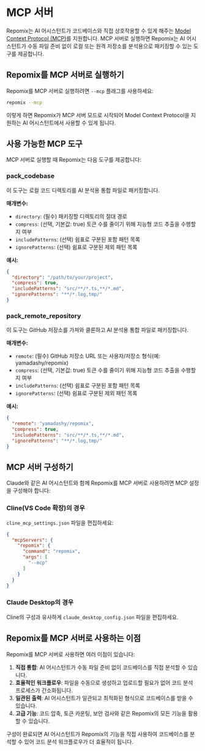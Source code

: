 # MCP 서버

Repomix는 AI 어시스턴트가 코드베이스와 직접 상호작용할 수 있게 해주는 [Model Context Protocol (MCP)](https://modelcontextprotocol.io)를 지원합니다. MCP 서버로 실행하면 Repomix는 AI 어시스턴트가 수동 파일 준비 없이 로컬 또는 원격 저장소를 분석용으로 패키징할 수 있는 도구를 제공합니다.

## Repomix를 MCP 서버로 실행하기

Repomix를 MCP 서버로 실행하려면 `--mcp` 플래그를 사용하세요:

```bash
repomix --mcp
```

이렇게 하면 Repomix가 MCP 서버 모드로 시작되어 Model Context Protocol을 지원하는 AI 어시스턴트에서 사용할 수 있게 됩니다.

## 사용 가능한 MCP 도구

MCP 서버로 실행할 때 Repomix는 다음 도구를 제공합니다:

### pack_codebase

이 도구는 로컬 코드 디렉토리를 AI 분석용 통합 파일로 패키징합니다.

**매개변수:**
- `directory`: (필수) 패키징할 디렉토리의 절대 경로
- `compress`: (선택, 기본값: true) 토큰 수를 줄이기 위해 지능형 코드 추출을 수행할지 여부
- `includePatterns`: (선택) 쉼표로 구분된 포함 패턴 목록
- `ignorePatterns`: (선택) 쉼표로 구분된 제외 패턴 목록

**예시:**
```json
{
  "directory": "/path/to/your/project",
  "compress": true,
  "includePatterns": "src/**/*.ts,**/*.md",
  "ignorePatterns": "**/*.log,tmp/"
}
```

### pack_remote_repository

이 도구는 GitHub 저장소를 가져와 클론하고 AI 분석용 통합 파일로 패키징합니다.

**매개변수:**
- `remote`: (필수) GitHub 저장소 URL 또는 사용자/저장소 형식(예: yamadashy/repomix)
- `compress`: (선택, 기본값: true) 토큰 수를 줄이기 위해 지능형 코드 추출을 수행할지 여부
- `includePatterns`: (선택) 쉼표로 구분된 포함 패턴 목록
- `ignorePatterns`: (선택) 쉼표로 구분된 제외 패턴 목록

**예시:**
```json
{
  "remote": "yamadashy/repomix",
  "compress": true,
  "includePatterns": "src/**/*.ts,**/*.md",
  "ignorePatterns": "**/*.log,tmp/"
}
```

## MCP 서버 구성하기

Claude와 같은 AI 어시스턴트와 함께 Repomix를 MCP 서버로 사용하려면 MCP 설정을 구성해야 합니다:

### Cline(VS Code 확장)의 경우

`cline_mcp_settings.json` 파일을 편집하세요:

```json
{
  "mcpServers": {
    "repomix": {
      "command": "repomix",
      "args": [
        "--mcp"
      ]
    }
  }
}
```

### Claude Desktop의 경우

Cline의 구성과 유사하게 `claude_desktop_config.json` 파일을 편집하세요.

## Repomix를 MCP 서버로 사용하는 이점

Repomix를 MCP 서버로 사용하면 여러 이점이 있습니다:

1. **직접 통합**: AI 어시스턴트가 수동 파일 준비 없이 코드베이스를 직접 분석할 수 있습니다.
2. **효율적인 워크플로우**: 파일을 수동으로 생성하고 업로드할 필요가 없어 코드 분석 프로세스가 간소화됩니다.
3. **일관된 출력**: AI 어시스턴트가 일관되고 최적화된 형식으로 코드베이스를 받을 수 있습니다.
4. **고급 기능**: 코드 압축, 토큰 카운팅, 보안 검사와 같은 Repomix의 모든 기능을 활용할 수 있습니다.

구성이 완료되면 AI 어시스턴트가 Repomix의 기능을 직접 사용하여 코드베이스를 분석할 수 있어 코드 분석 워크플로우가 더 효율적이 됩니다.
